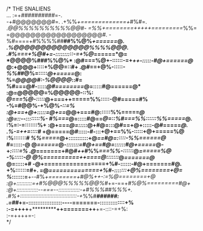 /* THE SNALIENS                                                                    
                  ...                       :=+*##########*=-.                       
             -+#@@@@@@@#=.              .+%%*+=============+*#%#=.                   
          .*@@%%%%%%%%%%@@#-          =%%+========+++++=========*%%=                 
         =@@@@@@@@@@@@@@@@@@#.      -%#====+#%%%%##**##%%@%*+======*@*.              
       .%@@@@@@@@@@@@@@%%%%@@@.   .#%===+%@#+=-::::::::::-=+%@*======*@=             
        *@@@@%********###%%@%*   :@#===%@+-::::::-=+*++-:::::-#@+======@*            
         @:+@@@+::::+%@@=::#+   .@#==+@%-:::::-*%%#***#@%=:::::*@+=====*@:           
         %=*@@@@#:-%@@@@*::#=   %#===@#-:::::*@#========*@=:::::#@======@*           
         :@=@@@@@=%@@@@@-::%:  *@===%@-:::::*@+===++=====%%:::::-@#=====#%           
          -%=#@@%-+%@%*-::=%  :@+==+@+:::::=@+==*@**@+===#@::::::%%=====*@           
           :@=::--::::::::%-  #%===*@=:::::#@==*@=::%#===%%::::::%%=====*@.          
            :%=:-=:::::::%+  :@+===*@=:::::*@+#@=:::@#==+@+:::::-@#=====*@.          
             .%-=++=::::#*   +@=====@#:::::-*#*-:::+@+==%%-:::::+@+=====%@           
              :%:::::::*#    %%=====*@+:::::::::::+@*==#@=:::::-%%======@*           
               #=:::::-@     @*======*@*-:::::::=#@+==#@=::::::#@+=====*@-           
               +*:::::=%    .@*=======+#@#*++*#%%*===%%-::::::*@*======%@            
               -%:::::-@     @%==========+****+====*@*:::::::*@*=======@*            
                @=:::::+#    -@+=================+%#-::::::-#@+=======#@.            
                +%::::::=#+.  =@*==============+%#-:::::::+@%========+@=             
                 %*:::::::=**+--#%*+========+#@%****++-:=%@*========+@*              
                 :@+::::::::::=+#%@@@%%%%%@@%#*+=-==+*#%@%=========#@+               
                  :@+::::::::::::::--===--::::::::::::::-+#%%%##%%%+.                
                   .#%+:::::::::::::::::::::::::::::::::::::-+*%%#***######:         
                     .=##*+=-:::::::::::::::::::----=======-::::::::::::::+%         
                          :-=++++**+*************++=======++****+=-::::-=+%:         
                                                                :-=++++=-:          
*/